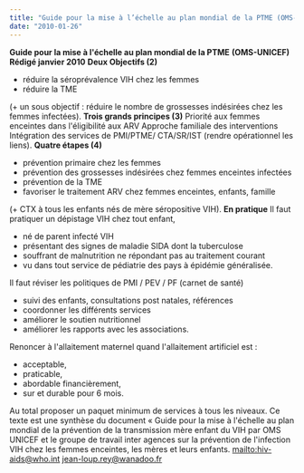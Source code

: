```yaml
---
title: "Guide pour la mise à l’échelle au plan mondial de la PTME (OMS-UNICEF)"
date: "2010-01-26"
---
```


**Guide pour la mise à l'échelle au plan mondial de la PTME** **(OMS-UNICEF)** **Rédigé janvier 2010** **Deux Objectifs (2)**

- réduire la séroprévalence VIH chez les femmes
- réduire la TME

(+ un sous objectif : réduire le nombre de grossesses indésirées chez les femmes infectées). **Trois grands principes (3)** Priorité aux femmes enceintes dans l'éligibilité aux ARV Approche familiale des interventions Intégration des services de PMI/PTME/ CTA/SR/IST (rendre opérationnel les liens). **Quatre étapes (4)**

- prévention primaire chez les femmes
- prévention des grossesses indésirées chez femmes enceintes infectées
- prévention de la TME
- favoriser le traitement ARV chez femmes enceintes, enfants, famille

(+ CTX à tous les enfants nés de mère séropositive VIH). **En pratique** Il faut pratiquer un dépistage VIH chez tout enfant,

- né de parent infecté VIH
- présentant des signes de maladie SIDA dont la tuberculose
- souffrant de malnutrition ne répondant pas au traitement courant
- vu dans tout service de pédiatrie des pays à épidémie généralisée.

Il faut réviser les politiques de PMI / PEV / PF (carnet de santé)

- suivi des enfants, consultations post natales, références
- coordonner les différents services
- améliorer le soutien nutritionnel
- améliorer les rapports avec les associations.

Renoncer à l'allaitement maternel quand l'allaitement artificiel est :

- acceptable,
- praticable,
- abordable financièrement,
- sur et durable pour 6 mois.

Au total proposer un paquet minimum de services à tous les niveaux. Ce texte est une synthèse du document « Guide pour la mise à l'échelle au plan mondial de la prévention de la transmission mère enfant du VIH par OMS UNICEF et le groupe de travail inter agences sur la prévention de l'infection VIH chez les femmes enceintes, les mères et leurs enfants. [mailto:hiv-aids@who.int](mailto:hiv-aids@who.int) <jean-loup.rey@wanadoo.fr>

